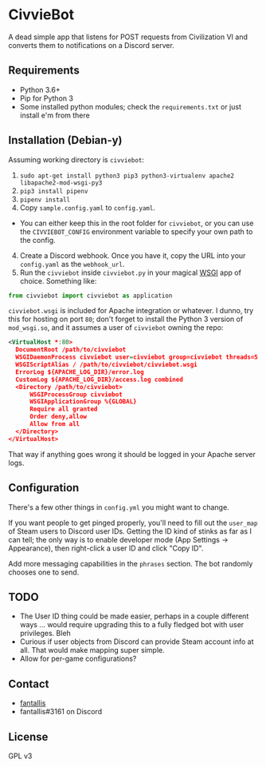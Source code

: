 # CivvieBot

A dead simple app that listens for POST requests from Civilization VI and
converts them to notifications on a Discord server.

## Requirements

- Python 3.6+
- Pip for Python 3
- Some installed python modules; check the `requirements.txt` or just install
e'm from there

## Installation (Debian-y)

Assuming working directory is `civviebot`:

1. `sudo apt-get install python3 pip3 python3-virtualenv apache2 libapache2-mod-wsgi-py3`
3. `pip3 install pipenv`
4. `pipenv install`
3. Copy `sample.config.yaml` to `config.yaml`.
  * You can either keep this in the root folder for `civviebot`, or you can
    use the `CIVVIEBOT_CONFIG` environment variable to specify your own path
    to the config.
4. Create a Discord webhook. Once you have it, copy the URL into your
`config.yaml` as the `webhook_url`.
5. Run the `civviebot` inside `civviebot.py` in your magical
[WSGI](https://wsgi.readthedocs.io/en/latest/what.html) app of choice. Something
like:

```python
from civviebot import civviebot as application
```

`civviebot.wsgi` is included for Apache integration or whatever. I dunno, try
this for hosting on port `80`; don't forget to install the Python 3 version of
`mod_wsgi.so`, and it assumes a user of `civviebot` owning the repo:

```xml
<VirtualHost *:80>
  DocumentRoot /path/to/civviebot
  WSGIDaemonProcess civviebot user=civviebot group=civviebot threads=5
  WSGIScriptAlias / /path/to/civviebot/civviebot.wsgi
  ErrorLog ${APACHE_LOG_DIR}/error.log
  CustomLog ${APACHE_LOG_DIR}/access.log combined
  <Directory /path/to/civviebot>
      WSGIProcessGroup civviebot
      WSGIApplicationGroup %{GLOBAL}
      Require all granted
      Order deny,allow
      Allow from all
  </Directory>
</VirtualHost>
```

That way if anything goes wrong it should be logged in your Apache server logs.

## Configuration

There's a few other things in `config.yml` you might want to change.

If you want people to get pinged properly, you'll need to fill out the
`user_map` of Steam users to Discord user IDs. Getting the ID kind of stinks as
far as I can tell; the only way is to enable developer mode (App Settings ->
Appearance), then right-click a user ID and click "Copy ID".

Add more messaging capabilities in the `phrases` section. The bot randomly
chooses one to send.

## TODO

- The User ID thing could be made easier, perhaps in a couple different ways ...
would require upgrading this to a fully fledged bot with user privileges. Bleh
- Curious if user objects from Discord can provide Steam account info at all.
That would make mapping super simple.
- Allow for per-game configurations?

## Contact

- [fantallis](https://github.com/qadan)
- fantallis#3161 on Discord

## License

GPL v3
